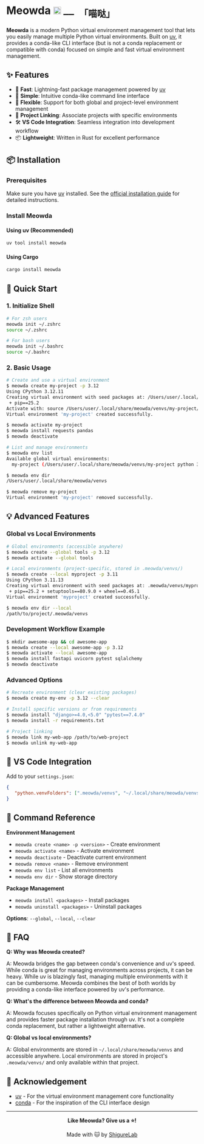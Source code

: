 # Meowda <img src="https://www.gstatic.com/android/keyboard/emojikitchen/20230301/u1f61c/u1f61c_u1f431.png" alt="🐱" width="20px"/> <sub><samp>—— 「喵哒」</samp></sub>

**Meowda** is a modern Python virtual environment management tool that lets you easily manage multiple Python virtual environments. Built on [uv](https://docs.astral.sh/uv/), it provides a conda-like CLI interface (but is not a conda replacement or compatible with conda) focused on simple and fast virtual environment management.

## ✨ Features

-  🚀 **Fast**: Lightning-fast package management powered by [uv](https://docs.astral.sh/uv/)
-  🎯 **Simple**: Intuitive conda-like command line interface
-  🔄 **Flexible**: Support for both global and project-level environment management
-  🔗 **Project Linking**: Associate projects with specific environments
-  🛠️ **VS Code Integration**: Seamless integration into development workflow
-  📦 **Lightweight**: Written in Rust for excellent performance

## 📦 Installation

### Prerequisites

Make sure you have [uv](https://docs.astral.sh/uv/) installed. See the [official installation guide](https://docs.astral.sh/uv/getting-started/installation/) for detailed instructions.

### Install Meowda

#### Using uv (Recommended)

```bash
uv tool install meowda
```

#### Using Cargo

```bash
cargo install meowda
```

## 🚀 Quick Start

### 1. Initialize Shell

```bash
# For zsh users
meowda init ~/.zshrc
source ~/.zshrc

# For bash users
meowda init ~/.bashrc
source ~/.bashrc
```

### 2. Basic Usage

```bash
# Create and use a virtual environment
$ meowda create my-project -p 3.12
Using CPython 3.12.11
Creating virtual environment with seed packages at: /Users/user/.local/share/meowda/venvs/my-project
 + pip==25.2
Activate with: source /Users/user/.local/share/meowda/venvs/my-project/bin/activate
Virtual environment 'my-project' created successfully.

$ meowda activate my-project
$ meowda install requests pandas
$ meowda deactivate

# List and manage environments
$ meowda env list
Available global virtual environments:
  my-project (/Users/user/.local/share/meowda/venvs/my-project python 3.12.11)

$ meowda env dir
/Users/user/.local/share/meowda/venvs

$ meowda remove my-project
Virtual environment 'my-project' removed successfully.
```

## 💡 Advanced Features

### Global vs Local Environments

```bash
# Global environments (accessible anywhere)
$ meowda create --global tools -p 3.12
$ meowda activate --global tools

# Local environments (project-specific, stored in .meowda/venvs/)
$ meowda create --local myproject -p 3.11
Using CPython 3.11.13
Creating virtual environment with seed packages at: .meowda/venvs/myproject
 + pip==25.2 + setuptools==80.9.0 + wheel==0.45.1
Virtual environment 'myproject' created successfully.

$ meowda env dir --local
/path/to/project/.meowda/venvs
```

### Development Workflow Example

```bash
$ mkdir awesome-app && cd awesome-app
$ meowda create --local awesome-app -p 3.12
$ meowda activate --local awesome-app
$ meowda install fastapi uvicorn pytest sqlalchemy
$ meowda deactivate
```

### Advanced Options

```bash
# Recreate environment (clear existing packages)
$ meowda create my-env -p 3.12 --clear

# Install specific versions or from requirements
$ meowda install "django>=4.0,<5.0" "pytest==7.4.0"
$ meowda install -r requirements.txt

# Project linking
$ meowda link my-web-app /path/to/web-project
$ meowda unlink my-web-app
```

## 🔌 VS Code Integration

Add to your `settings.json`:

```json
{
   "python.venvFolders": [".meowda/venvs", "~/.local/share/meowda/venvs"]
}
```

## 📖 Command Reference

**Environment Management**

-  `meowda create <name> -p <version>` - Create environment
-  `meowda activate <name>` - Activate environment
-  `meowda deactivate` - Deactivate current environment
-  `meowda remove <name>` - Remove environment
-  `meowda env list` - List all environments
-  `meowda env dir` - Show storage directory

**Package Management**

-  `meowda install <packages>` - Install packages
-  `meowda uninstall <packages>` - Uninstall packages

**Options**: `--global`, `--local`, `--clear`

## 🤔 FAQ

**Q: Why was Meowda created?**

A: Meowda bridges the gap between conda's convenience and uv's speed. While conda is great for managing environments across projects, it can be heavy. While uv is blazingly fast, managing multiple environments with it can be cumbersome. Meowda combines the best of both worlds by providing a conda-like interface powered by uv's performance.

**Q: What's the difference between Meowda and conda?**

A: Meowda focuses specifically on Python virtual environment management and provides faster package installation through uv. It's not a complete conda replacement, but rather a lightweight alternative.

**Q: Global vs local environments?**

A: Global environments are stored in `~/.local/share/meowda/venvs` and accessible anywhere. Local environments are stored in project's `.meowda/venvs/` and only available within that project.

## 🙏 Acknowledgement

-  [uv](https://docs.astral.sh/uv/) - For the virtual environment management core functionality
-  [conda](https://github.com/conda/conda) - For the inspiration of the CLI interface design

---

<div align="center">

**Like Meowda? Give us a ⭐️!**

Made with 🐱 by [ShigureLab](https://github.com/ShigureLab)

</div>
